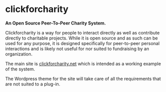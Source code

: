 # clickforcharity
**An Open Source Peer-To-Peer Charity System.**

Clickforcharity is a way for people to interact directly as well as contribute directly to charitable projects. While it is open source and as such can be used for any purpose, it is designed specifically for peer-to-peer personal interactions and is likely not useful for nor suited to fundraising by an organization.

The main site is [clickforcharity.net](https://clickforcharity.net/) which is intended as a working example of the system. 

The Wordpress theme for the site will take care of all the requirements that are not suited to a plug-in. 
